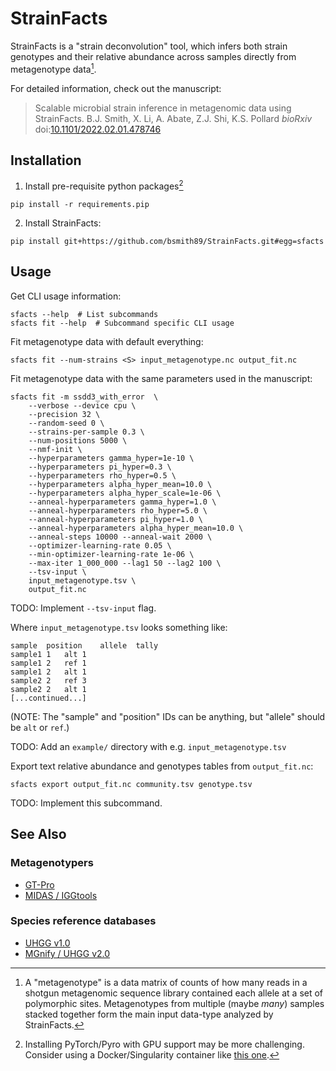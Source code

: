 # StrainFacts

StrainFacts is a "strain deconvolution" tool, which infers both strain
genotypes and their relative abundance across samples directly from
metagenotype data[^metagenotype-meaning].

[^metagenotype-meaning]: A "metagenotype" is a data matrix of counts of how
many reads in a shotgun metagenomic sequence library contained each allele at a
set of polymorphic sites.
Metagenotypes from multiple (maybe _many_) samples stacked together form
the main input data-type analyzed by StrainFacts.

For detailed information, check out the manuscript:

> Scalable microbial strain inference in metagenomic data using StrainFacts.
B.J. Smith, X. Li, A. Abate, Z.J. Shi, K.S. Pollard
_bioRxiv_ doi:[10.1101/2022.02.01.478746](https://doi.org/10.1101/2022.02.01.478746)


## Installation

1. Install pre-requisite python packages[^pyro-install]

```
pip install -r requirements.pip
```

[^pyro-install]: Installing PyTorch/Pyro with GPU support may be more challenging.
Consider using a Docker/Singularity container like
[this one](https://hub.docker.com/repository/docker/bsmith89/compbio).

2. Install StrainFacts:

```
pip install git+https://github.com/bsmith89/StrainFacts.git#egg=sfacts
```


## Usage

Get CLI usage information:

```
sfacts --help  # List subcommands
sfacts fit --help  # Subcommand specific CLI usage
```

Fit metagenotype data with default everything:

```
sfacts fit --num-strains <S> input_metagenotype.nc output_fit.nc
```

Fit metagenotype data with the same parameters used in the manuscript:

```
sfacts fit -m ssdd3_with_error  \
    --verbose --device cpu \
    --precision 32 \
    --random-seed 0 \
    --strains-per-sample 0.3 \
    --num-positions 5000 \
    --nmf-init \
    --hyperparameters gamma_hyper=1e-10 \
    --hyperparameters pi_hyper=0.3 \
    --hyperparameters rho_hyper=0.5 \
    --hyperparameters alpha_hyper_mean=10.0 \
    --hyperparameters alpha_hyper_scale=1e-06 \
    --anneal-hyperparameters gamma_hyper=1.0 \
    --anneal-hyperparameters rho_hyper=5.0 \
    --anneal-hyperparameters pi_hyper=1.0 \
    --anneal-hyperparameters alpha_hyper_mean=10.0 \
    --anneal-steps 10000 --anneal-wait 2000 \
    --optimizer-learning-rate 0.05 \
    --min-optimizer-learning-rate 1e-06 \
    --max-iter 1_000_000 --lag1 50 --lag2 100 \
    --tsv-input \
    input_metagenotype.tsv \
    output_fit.nc
```

TODO: Implement `--tsv-input` flag.

Where `input_metagenotype.tsv` looks something like:

```
sample	position	allele	tally
sample1	1	alt	1
sample1	2	ref	1
sample1	2	alt	1
sample2	2	ref	3
sample2	2	alt	1
[...continued...]
```

(NOTE: The "sample" and "position" IDs can be anything, but "allele" should be `alt` or `ref`.)

TODO: Add an `example/` directory with e.g. `input_metagenotype.tsv`

Export text relative abundance and genotypes tables from `output_fit.nc`:

```
sfacts export output_fit.nc community.tsv genotype.tsv
```

TODO: Implement this subcommand.

## See Also

### Metagenotypers
- [GT-Pro](https://github.com/zjshi/gt-pro)
- [MIDAS / IGGtools](https://github.com/czbiohub/iggtools)

### Species reference databases

- [UHGG v1.0](http://ftp.ebi.ac.uk/pub/databases/metagenomics/mgnify_genomes/human-gut/v1.0/)
- [MGnify / UHGG v2.0](https://www.ebi.ac.uk/metagenomics/genome-catalogues/human-gut-v2-0)
